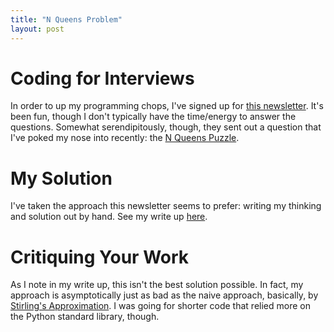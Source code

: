 ```yaml
---
title: "N Queens Problem"
layout: post
---
```


# Coding for Interviews
In order to up my programming chops, I've signed up for
[this newsletter](http://codingforinterviews.com/). It's been fun,
though I don't typically have the time/energy to answer the questions.
Somewhat serendipitously, though, they sent out a question that I've
poked my nose into recently: the
[N Queens Puzzle](http://en.wikipedia.org/wiki/Eight_queens_puzzle).

# My Solution
I've taken the approach this newsletter seems to prefer: writing my
thinking and solution out by hand. See my write up
[here](http://imgur.com/a/piSjE).

# Critiquing Your Work
As I note in my write up, this isn't the best solution possible. In
fact, my approach is asymptotically just as bad as the naive approach,
basically, by
[Stirling's Approximation](http://en.wikipedia.org/wiki/Stirling's_approximation).
I was going for shorter code that relied more on the Python standard
library, though.
